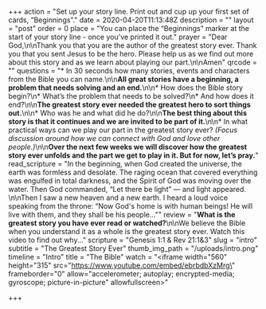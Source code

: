 +++
action = "Set up your story line. Print out and cup up your first set of cards, “Beginnings”."
date = 2020-04-20T11:13:48Z
description = ""
layout = "post"
order = 0
place = "You can place the “Beginnings” marker at the start of your story line - once you've printed it out."
prayer = "Dear God,\n\nThank you that you are the author of the greatest story ever. Thank you that you sent Jesus to be the hero. Please help us as we find out more about this story and as we learn about playing our part.\n\nAmen"
qrcode = ""
questions = "* In 30 seconds how many stories, events and characters from the Bible you can name.\n\n**All great stories have a beginning, a problem that needs solving and an end.**\n\n* How does the Bible story begin?\n* What’s the problem that needs to be solved?\n* And how does it end?\n\n**The greatest story ever needed the greatest hero to sort things out.**\n\n* Who was he and what did he do?\n\n**The best thing about this story is that it continues and we are invited to be part of it.**\n\n* In what practical ways can we play our part in the greatest story ever? _(Focus discussion around how we can connect with God and love other people.)_\n\n**Over the next few weeks we will discover how the greatest story ever unfolds and the part we get to play in it. But for now, let’s pray.**"
read_scripture = "In the beginning, when God created the universe, the earth was formless and desolate. The raging ocean that covered everything was engulfed in total darkness, and the Spirit of God was moving over the water. Then God commanded, “Let there be light” — and light appeared. \n\nThen I saw a new heaven and a new earth.  I heard a loud voice speaking from the throne: “Now God's home is with human beings! He will live with them, and they shall be his people...\""
review = "**What is the greatest story you have ever read or watched?**\n\nWe believe the Bible when you understand it as a whole is the greatest story ever. Watch this video to find out why..."
scripture = "Genesis 1:1 & Rev 21:1&3"
slug = "intro"
subtitle = "The Greatest Story Ever"
thumb_img_path = "/uploads/intro.png"
timeline = "Intro"
title = "The Bible"
watch = "<iframe width=\"560\" height=\"315\" src=\"https://www.youtube.com/embed/ebrbdbXzMrg\" frameborder=\"0\" allow=\"accelerometer; autoplay; encrypted-media; gyroscope; picture-in-picture\" allowfullscreen></iframe>"

+++
